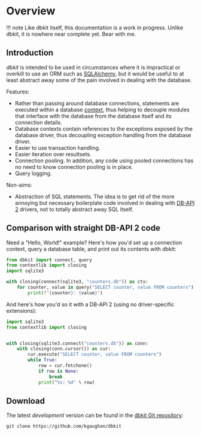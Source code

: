 # Overview

!!! note
    Like dbkit itself, this documentation is a work in progress. Unlike dbkit,
    it is nowhere near complete yet. Bear with me.

## Introduction

*dbkit* is intended to be used in circumstances where it is impractical or
overkill to use an ORM such as [SQLAlchemy], but it would be useful to at least
abstract away some of the pain involved in dealing with the database.

[SQLAlchemy]: http://sqlalchemy.org/

Features:

-   Rather than passing around database connections, statements are
    executed within a database [context], thus helping to decouple modules that
    interface with the database from the database itself and its connection
    details.
-   Database contexts contain references to the exceptions exposed by
    the database driver, thus decoupling exception handling from the database
    driver.
-   Easier to use transaction handling.
-   Easier iteration over resultsets.
-   Connection pooling. In addition, any code using pooled connections
    has no need to know connection pooling is in place.
-   Query logging.

Non-aims:

-   Abstraction of SQL statements. The idea is to get rid of the more
    annoying but necessary boilerplate code involved in dealing with [DB-API 2]
    drivers, not to totally abstract away SQL itself.

[context]: http://docs.python.org/library/contextlib.html

## Comparison with straight DB-API 2 code

Need a "Hello, World!" example? Here's how you'd set up a connection context,
query a database table, and print out its contents with dbkit:

```python
from dbkit import connect, query
from contextlib import closing
import sqlite3

with closing(connect(sqlite3, "counters.db")) as ctx:
    for counter, value in query("SELECT counter, value FROM counters"):
        print(f"{counter}: {value}")
```

And here's how you'd so it with a DB-API 2 (using no driver-specific
extensions):

```python
import sqlite3
from contextlib import closing


with closing(sqlite3.connect("counters.db")) as conn:
    with closing(conn.cursor()) as cur:
        cur.execute("SELECT counter, value FROM counters")
        while True:
            row = cur.fetchone()
            if row is None:
                break
            print("%s: %d" % row)
```

## Download

The latest *development* version can be found in the
[dbkit Git repository](https://github.com/kgaughan/dbkit):

    git clone https://github.com/kgaughan/dbkit

[DB-API 2]: http://www.python.org/dev/peps/pep-0249/
